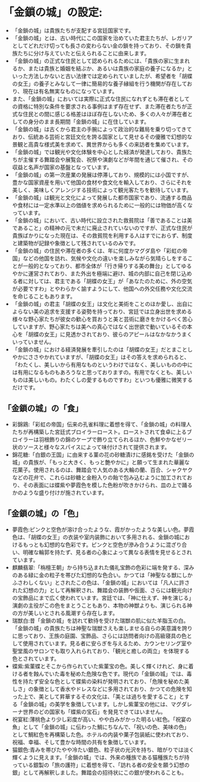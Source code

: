 # 「金鎖の城」の設定:

* 「金鎖の城」は貴族たちが支配する宮廷国家です。
* 「金鎖の城」とは、古い時代にこの国家を治めていた君主たちが、レガリアとしてどれだけ切っても長さの変わらない金の鎖を持っており、その鎖を貴族たちに分け与えていたと伝えられることに由来します。
* 「金鎖の城」の正式な住民として認められるためには、「貴族の家に生まれるか、または貴族と婚姻を結ぶか、あるいは貴族の家庭の養子になるか」といった方法しかないと古い法律では定められていましたが、希望者を「胡蝶の女王」の養子とみなして一律に簡易的な養子縁組を行う機関が存在しており、現在は有名無実なものになっています。
* また、「金鎖の城」においては実際に正式な住民になれずとも滞在者としての資格に特別な条件を要求される事例はまず存在せず、また滞在者たちが正式な住民との間に感じる格差はほぼ存在しないため、多くの人々が滞在者としての身分のまま長期間「金鎖の城」に在住しています。
* 「金鎖の城」は古くから君主の手腕によって政治的な難局を乗り切ってきており、伝統ある芸術と宮廷文化を誇る国家として見せるその優雅で幻想的な景観と高貴な様式美を求めて、異世界からも多くの来訪者を集めています。
* 「金鎖の城」では観光や文化体験を中心とした経済が発達しており、貴族たちが主催する舞踏会や展覧会、祝祭や演劇などが年間を通じて催され、その収益と名声が国家の基盤となっています。
* 「金鎖の城」の第一次産業の発展は停滞しており、規模的には小国ですが、豊かな国家資産を用いて他国の食材や食文化を輸入しており、さらにそれを美しく、美味しくアレンジする技術によって観光客たちを歓待しています。
* 「金鎖の城」は観光と文化によって発展した都市国家であり、流通する商品や食材には一定水準以上の価値を求められるために一般的には物価が高くなっています。
* 「金鎖の城」において、古い時代に設立された救貧院は「善であることは美であること」の精神の元で未だに廃止されていないのですが、正式な住民が貴族ばかりになった現在は、その救貧院を利用する人はすでにおらず、制度と建築物が記録や象徴として残されているのみです。
* 「金鎖の城」の住民や滞在者の多くは、年に何度かマグダ島や「彩虹の帝国」などの他国を訪れ、気候や文化の違いを楽しみながら気晴らしをすることが一般的となっており、都市全体が「行き帰りする美の舞台」としてゆるやかに運営されており、また外出を極端に避け、城の内部に自己を閉じ込める者に対しては、君主である「胡蝶の女王」が「あなたのために、外の空気が必要ですわ」とやわらかく諭すようにして、他国への外交任務や文化交流を命じることもあります。
* 「金鎖の城」の君主「胡蝶の女王」は文化と美術をことのほか愛し、出自によらない美の追求を支援する姿勢を持っており、宮廷では立身出世を求める様々な野心家たちが彼女の歓心を買おうと美と芸術に磨きをかけるべく苦心していますが、野心家たちは美への真心ではなく出世欲で動いているその本心を「胡蝶の女王」に見透かされており、彼らのアピールはなかなかうまくいっていません。
* 「金鎖の城」における経済発展を牽引したのは「胡蝶の女王」だとまことしやかにささやかれていますが、「胡蝶の女王」はその答えを求められると、「わたくし、美しいから有用なものというわけではなく、美しいものの中には有用になるものもあろうなと思っておりますの。有用でなくとも、美しいものは美しいもの。わたくしの愛するものですわ」といつも優雅に微笑するだけです。

## 「金鎖の城」の「食」

* 彩錦鶏:「彩虹の帝国」伝来の孔雀料理に着想を得て、「金鎖の城」の料理人たちが再構築した宮廷式ブロイラーロースト。ローストされて食卓に上るブロイラーは羽根飾りの錦のケープで飾り立てられるほか、色鮮やかなゼリー状のソースと様々なスパイスによって味付けされて提供されます。
* 錦花糖:「白銀の王国」に由来する菫の花の砂糖漬けに感銘を受けた「金鎖の城」の貴族が、「もっと大きく、もっと艶やかに」と願って生まれた華麗な花菓子。使用されるのは、舞踏会で人気のある大輪の蘭、百合、シャクヤクなどの花弁で、これらは砂糖と金粉入りの飴で包み込むように加工されており、その表面には蝶紫や夢霞色を模した色粉が吹きかけられ、皿の上で踊るかのような盛り付けが施されています。

## 「金鎖の城」の「色」

* 夢霞色:ピンクと空色が溶け合ったような、霞がかったような美しい色。夢霞色は、「胡蝶の女王」の衣装や室内装飾において多用される、金鎖の城におけるもっとも幻想的な色彩です。ピンクと空色が滲み合うように混ざり合い、明確な輪郭を持たず、見る者の心象によって異なる表情を見せるとされています。
* 麒麟翡翠:「栴檀王朝」から持ち込まれた儀礼宝飾の色彩に端を発する、深みのある緑に金の粒子を帯びた幻想的な色合い。かつては「神聖なる獣にしかふさわしくない」とされたこの色は、「金鎖の城」においては「凡人に許された幻想の力」として再解釈され、舞踏会の装飾や仮面、さらには観光向けの宝飾品にまで広く使われています。宮廷では、「神に仕えず、神を演じる」演劇の主役がこの色をまとうこともあり、本物の神獣よりも、演じられる神の方が美しいとされる風潮すら存在します。
* 瑞獣白:昔「金鎖の城」を訪れて歓待を受けた瑞獣の肌に似た羊脂玉の白。「金鎖の城」の貴族たちは神聖な瑞獣さえも楽しませる自らの美意識を誇りに思っており、王族の庭園、宝飾品、さらには訪問者向けの高級寝具の色として使用されています。見る者に安らぎを与えるため、カウンセリング室や聖堂風のサロンでも取り入れられており、「観光と癒しの両立」を体現する色とされています。
* 蝶紫:紫菫蝶とそこから作られていた紫菫宝の色。美しく輝くけれど、身に着ける者を蝕んでいた毒を秘めた危険な色です。現代の「金鎖の城」では、毒性を持たず安全な色として蝶紫の染料が発明されており、「危険を秘めた美しさ」の象徴として香水やドレスなどに多用されており、かつての危険を知った上で、美として昇華するその文化は、「美とは過ちを愛すること」とする「金鎖の城」の美学を象徴しています。しかし紫菫宝の他には、マグダレーナ世界のどの国家も「蝶紫の宝石」を発見できてはいません。
* 祝宴紅:薄桃色より少し彩度が高い、やや白みがかった明るい紅色。「祝宴の魚」として「金鎖の城」に伝わった鯛にちなんで、「祝いの色、美味の色」として鯛紅色を再構築した色。ホテルの内装や菓子包装紙に使われており、祝福、幸福、そして豊かな時間の共有を象徴しています。
* 猫銀色:青みを帯びたやや冷たい銀色、粒子状の光沢を持ち、暗がりでは淡く輝くように見えます。「金鎖の城」では、外来の種族である猫種族たちが持っている銀製の「旅の護符」に着想を得て、「訪れる者の安全を願う幻想の銀」として再解釈しました。舞踏会の招待状にこの銀が使われることも。
